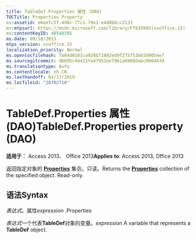 ```yaml
---
title: TableDef.Properties 属性 (DAO)
TOCTitle: Properties Property
ms:assetid: e6eefc5f-498c-77c1-79e1-e4d0b8cc2133
ms:mtpsurl: https://msdn.microsoft.com/library/Ff835993(v=office.15)
ms:contentKeyID: 48548395
ms.date: 09/18/2015
mtps_version: v=office.15
localization_priority: Normal
ms.openlocfilehash: fa84d0101ca920b71882ed9f275753b03d9054e7
ms.sourcegitcommit: d6695c94415fa47952ee7961a69660abc0904434
ms.translationtype: Auto
ms.contentlocale: zh-CN
ms.lasthandoff: 01/17/2019
ms.locfileid: "28702710"
---
```

# <a name="tabledefproperties-property-dao"></a><span data-ttu-id="bb985-102">TableDef.Properties 属性 (DAO)</span><span class="sxs-lookup"><span data-stu-id="bb985-102">TableDef.Properties property (DAO)</span></span>


<span data-ttu-id="bb985-103">**适用于**： Access 2013、 Office 2013</span><span class="sxs-lookup"><span data-stu-id="bb985-103">**Applies to**: Access 2013, Office 2013</span></span>

<span data-ttu-id="bb985-p101">返回指定对象的 **[Properties](properties-collection-dao.md)** 集合。只读。</span><span class="sxs-lookup"><span data-stu-id="bb985-p101">Returns the **[Properties](properties-collection-dao.md)** collection of the specified object. Read-only.</span></span>

## <a name="syntax"></a><span data-ttu-id="bb985-106">语法</span><span class="sxs-lookup"><span data-stu-id="bb985-106">Syntax</span></span>

<span data-ttu-id="bb985-107">*表达式*。属性</span><span class="sxs-lookup"><span data-stu-id="bb985-107">*expression* .Properties</span></span>

<span data-ttu-id="bb985-108">*表达式*一个代表**TableDef**对象的变量。</span><span class="sxs-lookup"><span data-stu-id="bb985-108">*expression* A variable that represents a **TableDef** object.</span></span>


